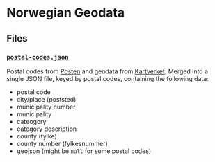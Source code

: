 # Norwegian Geodata

## Files

### [`postal-codes.json`](postal-codes.json)

Postal codes from [Posten](https://www.bring.no/postnummerregister-ansi.txt) and geodata from [Kartverket](https://ws.geonorge.no/kommuneinfo/v1/). Merged into a single JSON file, keyed by postal codes, containing the following data:

- postal code
- city/place (poststed)
- municipality number
- municipality
- cateogory
- category description
- county (fylke)
- county number (fylkesnummer)
- geojson (might be `null` for some postal codes)

